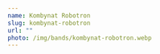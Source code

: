 ```yaml
---
name: Kombynat Robotron
slug: kombynat-robotron
url: ""
photo: /img/bands/kombynat-robotron.webp
---
```

